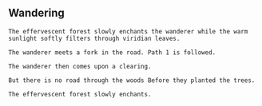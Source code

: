 ## Wandering
```The effervescent forest slowly enchants the wanderer while the warm sunlight softly filters through viridian leaves.```

```The wanderer meets a fork in the road. Path 1 is followed.```

```The wanderer then comes upon a clearing.```

```But there is no road through the woods Before they planted the trees.```

```The effervescent forest slowly enchants.```
